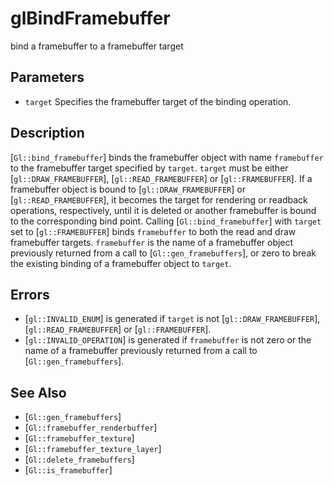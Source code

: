 # glBindFramebuffer
bind a framebuffer to a framebuffer target

## Parameters
- `target`
  Specifies the framebuffer target of the binding operation.

## Description
[`Gl::bind_framebuffer`] binds the framebuffer object with name
  `framebuffer` to the framebuffer target specified by `target`.
  `target` must be either [`gl::DRAW_FRAMEBUFFER`],
  [`gl::READ_FRAMEBUFFER`] or [`gl::FRAMEBUFFER`]. If a framebuffer
  object is bound to [`gl::DRAW_FRAMEBUFFER`] or
  [`gl::READ_FRAMEBUFFER`], it becomes the target for rendering or
  readback operations, respectively, until it is deleted or another
  framebuffer is bound to the corresponding bind point. Calling
  [`Gl::bind_framebuffer`] with `target` set to [`gl::FRAMEBUFFER`]
  binds `framebuffer` to both the read and draw framebuffer targets.
  `framebuffer` is the name of a framebuffer object previously returned
  from a call to [`Gl::gen_framebuffers`], or zero to break the existing
  binding of a framebuffer object to `target`.

## Errors
- [`gl::INVALID_ENUM`] is generated if `target` is not
  [`gl::DRAW_FRAMEBUFFER`], [`gl::READ_FRAMEBUFFER`] or
  [`gl::FRAMEBUFFER`].
- [`gl::INVALID_OPERATION`] is generated if `framebuffer` is not zero or
  the name of a framebuffer previously returned from a call to
  [`Gl::gen_framebuffers`].

## See Also
- [`Gl::gen_framebuffers`]
- [`Gl::framebuffer_renderbuffer`]
- [`Gl::framebuffer_texture`]
- [`Gl::framebuffer_texture_layer`]
- [`Gl::delete_framebuffers`]
- [`Gl::is_framebuffer`]

